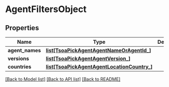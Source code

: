 # AgentFiltersObject

## Properties
Name | Type | Description | Notes
------------ | ------------- | ------------- | -------------
**agent_names** | [**list[TsoaPickAgentAgentNameOrAgentId_]**](TsoaPickAgentAgentNameOrAgentId_.md) |  | 
**versions** | [**list[TsoaPickAgentAgentVersion_]**](TsoaPickAgentAgentVersion_.md) |  | 
**countries** | [**list[TsoaPickAgentAgentLocationCountry_]**](TsoaPickAgentAgentLocationCountry_.md) |  | 

[[Back to Model list]](../README.md#documentation-for-models) [[Back to API list]](../README.md#documentation-for-api-endpoints) [[Back to README]](../README.md)

